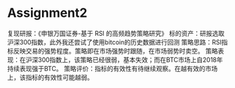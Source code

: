 # Assignment2
复现研报：《申银万国证券-基于 RSI 的高频趋势策略研究》
标的资产：研报选取沪深300指数，此外我还尝试了使用bitcoin的历史数据进行回测
策略思路：RSI指标反映交易的强势程度。策略即在市场强势时跟随，在市场弱势时卖空。
策略表现：在沪深300指数上，该策略已经很弱，基本失效；而在BTC市场上自2018年持续表现强于BTC。
策略评价：指标的有效性有待继续观察。在越有效的市场上，该指标的有效性可能越弱。
